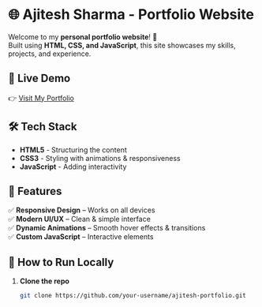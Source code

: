 # 🌐 Ajitesh Sharma - Portfolio Website



Welcome to my **personal portfolio website**! 🚀  
Built using **HTML, CSS, and JavaScript**, this site showcases my skills, projects, and experience.

## 🔗 Live Demo
👉 [Visit My Portfolio](https://aj1312.github.io/ajiteshportfolio/)  


## 🛠️ Tech Stack
- **HTML5** - Structuring the content
- **CSS3** - Styling with animations & responsiveness
- **JavaScript** - Adding interactivity


## 🚀 Features
✅ **Responsive Design** – Works on all devices  
✅ **Modern UI/UX** – Clean & simple interface  
✅ **Dynamic Animations** – Smooth hover effects & transitions  
✅ **Custom JavaScript** – Interactive elements  

## 📌 How to Run Locally
1. **Clone the repo**  
   ```sh
   git clone https://github.com/your-username/ajitesh-portfolio.git

